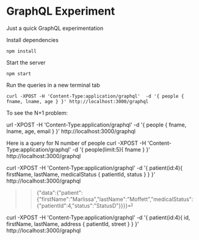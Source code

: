 # GraphQL Experiment

Just a quick GraphQL experimentation

Install dependencies

`npm install`

Start the server

`npm start`

Run the queries in a new terminal tab

`curl -XPOST -H 'Content-Type:application/graphql'  -d '{ people { fname, lname, age } }' http://localhost:3000/graphql`

To see the N+1 problem:

url -XPOST -H 'Content-Type:application/graphql' -d '{ people { fname, lname, age, email }  }' http://localhost:3000/graphql

Here is a query for N number of people
curl -XPOST -H 'Content-Type:application/graphql'  -d '{ people(limit:5){ fname } }' http://localhost:3000/graphql

curl -XPOST -H 'Content-Type:application/graphql'  -d '{ patient(id:4){ firstName, lastName, medicalStatus { patientId, status }  } }' http://localhost:3000/graphql
 >> {"data":{"patient":{"firstName":"Marlissa","lastName":"Moffett","medicalStatus":{"patientId":4,"status":"StatusD"}}}}⏎

curl -XPOST -H 'Content-Type:application/graphql'  -d '{ patient(id:4){ id, firstName, lastName, address { patientId, street } } }' http://localhost:3000/graphql
